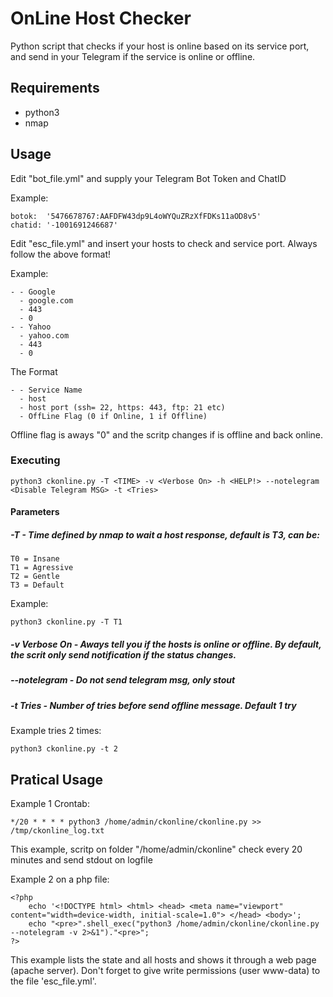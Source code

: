 # OnLine Host Checker
Python script that checks if your host is online based on its service port, and send in your Telegram if the service is online or offline.

## Requirements
- python3
- nmap

## Usage
Edit "bot_file.yml" and supply your Telegram Bot Token and ChatID

Example:
```
botok:  '5476678767:AAFDFW43dp9L4oWYQuZRzXfFDKs11aOD8v5'
chatid: '-1001691246687'
```

Edit "esc_file.yml" and insert your hosts to check and service port. Always follow the above format!

Example:
```
- - Google
  - google.com
  - 443
  - 0
- - Yahoo
  - yahoo.com
  - 443
  - 0
```
The Format
```
- - Service Name
  - host
  - host port (ssh= 22, https: 443, ftp: 21 etc)
  - OffLine Flag (0 if Online, 1 if Offline)
```

Offline flag is aways "0" and the scritp changes if is offline and back online.

### Executing
```
python3 ckonline.py -T <TIME> -v <Verbose On> -h <HELP!> --notelegram <Disable Telegram MSG> -t <Tries>
```
#### Parameters

##### -T <TIME> - Time defined by nmap to wait a host response, default is T3, can be:
```
T0 = Insane
T1 = Agressive
T2 = Gentle
T3 = Default
```
Example:
```
python3 ckonline.py -T T1
```
##### -v Verbose On - Aways tell you if the hosts is online or offline. By default, the scrit only send notification if the status changes.
##### --notelegram - Do not send telegram msg, only stout

##### -t Tries - Number of tries before send offline message. Default 1 try
Example tries 2 times:
```
python3 ckonline.py -t 2
```

## Pratical Usage
Example 1 Crontab:
```
*/20 * * * * python3 /home/admin/ckonline/ckonline.py >> /tmp/ckonline_log.txt
```
This example, scritp on folder "/home/admin/ckonline" check every 20 minutes and send stdout on logfile

Example 2 on a php file:
```
<?php
    echo '<!DOCTYPE html> <html> <head> <meta name="viewport" content="width=device-width, initial-scale=1.0"> </head> <body>';
    echo "<pre>".shell_exec("python3 /home/admin/ckonline/ckonline.py --notelegram -v 2>&1")."<pre>";
?>
```
This example lists the state and all hosts and shows it through a web page (apache server). Don't forget to give write permissions (user www-data) to the file 'esc_file.yml'.
